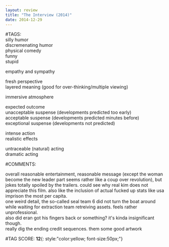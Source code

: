 ```yaml
---  
layout: review  
title: "The Interview (2014)"  
date: 2014-12-29  
---  
```

  
#TAGS:  
silly humor  
discremenating humor  
physical comedy  
funny  
stupid  
  
empathy and sympathy  
  
fresh perspective  
layered meaning (good for over-thinking/multiple viewing)  
  
immersive atmosphere  
  
expected outcome  
unacceptable suspense (developments predicted too early)  
acceptable suspense (developments predicted minutes before)  
exceptional suspense (developments not predicted)  
  
intense action  
realistic effects  
  
untraceable (natural) acting  
dramatic acting  
  
#COMMENTS:  
  
overall reasonable entertainment, reasonable message (except the woman become the new leader part seems rather like a coup over revolution), but jokes totally spoiled by the trailers. could see why real kim does not appreciate this film. also like the inclusion of actual fucked up stats like usa imprison the most per capita.  
one weird detail, the so-called seal team 6 did not turn the boat around while waiting for extraction team retreiving assets. feels rather unprofessional.  
also did eran got his fingers back or something? it's kinda insignificant though.  
really dig the ending credit sequences. them some good artwork  
  
  
  
  
  
#TAG SCORE: **12**{: style:"color:yellow; font-size:50px;"}  
